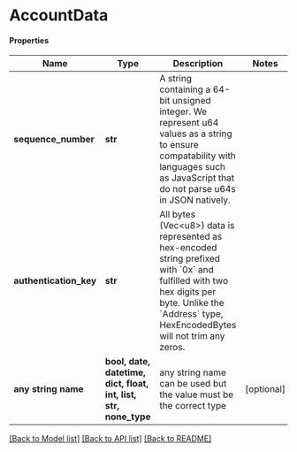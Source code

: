 # AccountData

#### Properties
Name | Type | Description | Notes
------------ | ------------- | ------------- | -------------
**sequence_number** | **str** | A string containing a 64-bit unsigned integer.  We represent u64 values as a string to ensure compatability with languages such as JavaScript that do not parse u64s in JSON natively.  | 
**authentication_key** | **str** | All bytes (Vec&lt;u8&gt;) data is represented as hex-encoded string prefixed with &#x60;0x&#x60; and fulfilled with two hex digits per byte.  Unlike the &#x60;Address&#x60; type, HexEncodedBytes will not trim any zeros.  | 
**any string name** | **bool, date, datetime, dict, float, int, list, str, none_type** | any string name can be used but the value must be the correct type | [optional]

[[Back to Model list]](../README.md#documentation-for-models) [[Back to API list]](../README.md#documentation-for-api-endpoints) [[Back to README]](../README.md)

